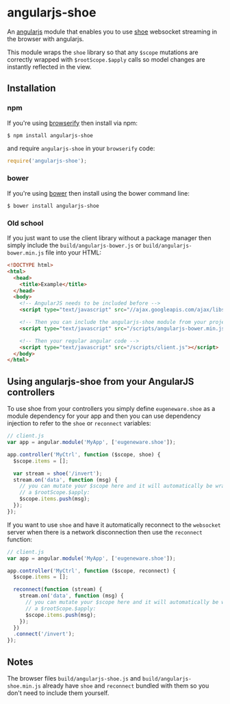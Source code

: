 # angularjs-shoe

An [angularjs](http://angularjs.org) module that enables you to use
[shoe](https://github.com/substack/shoe) websocket streaming in the browser
with angularjs.

This module wraps the ```shoe``` library so that any ```$scope``` mutations are
correctly wrapped with ```$rootScope.$apply``` calls so model changes are
instantly reflected in the view.

## Installation

### npm

If you're using [browserify](https://github.com/substack/node-browserify) then
install via npm:

```
$ npm install angularjs-shoe
```

and require ```angularjs-shoe``` in your ```browserify``` code:

``` js
require('angularjs-shoe');
```

### bower

If you're using [bower](http://bower.io) then install using the bower command
line:

```
$ bower install angularjs-shoe
```

### Old school

If you just want to use the client library without a package manager then
simply include the ```build/angularjs-bower.js``` or
```build/angularjs-bower.min.js``` file into your HTML:

``` html
<!DOCTYPE html>
<html>
  <head>
    <title>Example</title>
  </head>
  <body>
    <!-- AngularJS needs to be included before -->
    <script type="text/javascript" src="//ajax.googleapis.com/ajax/libs/angularjs/1.0.7/angular.min.js"></script>

    <!-- Then you can include the angularjs-shoe module from your project -->
    <script type="text/javascript" src="/scripts/angularjs-bower.min.js"></script>

    <!-- Then your regular angular code -->
    <script type="text/javascript" src="/scripts/client.js"></script>
  </body>
</html>
```

## Using angularjs-shoe from your AngularJS controllers

To use shoe from your controllers you simply define ```eugeneware.shoe```
as a module dependency for your app and then you can use dependency injection
to refer to the ```shoe``` or ```reconnect``` variables:

``` js
// client.js
var app = angular.module('MyApp', ['eugeneware.shoe']);

app.controller('MyCtrl', function ($scope, shoe) {
  $scope.items = [];

  var stream = shoe('/invert');
  stream.on('data', function (msg) {
    // you can mutate your $scope here and it will automatically be wrapped in
    // a $rootScope.$apply:
    $scope.items.push(msg);
  });
});
```

If you want to use ```shoe``` and have it automatically reconnect to the
```websocket``` server when there is a network disconnection then use the
```reconnect``` function:

``` js
// client.js
var app = angular.module('MyApp', ['eugeneware.shoe']);

app.controller('MyCtrl', function ($scope, reconnect) {
  $scope.items = [];

  reconnect(function (stream) {
    stream.on('data', function (msg) {
      // you can mutate your $scope here and it will automatically be wrapped in
      // a $rootScope.$apply:
      $scope.items.push(msg);
    });
  })
  .connect('/invert');
});
```

## Notes

The browser files ```build/angularjs-shoe.js``` and ```build/angularjs-shoe.min.js```
already have ```shoe``` and ```reconnect``` bundled with them so you don't need
to include them yourself.
